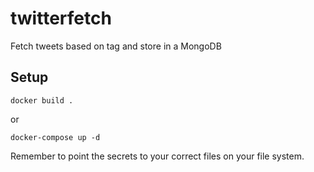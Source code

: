 # twitterfetch

Fetch tweets based on tag and store in a MongoDB


## Setup

`docker build .`

or

`docker-compose up -d`

Remember to point the secrets to your correct files on your file system. 

